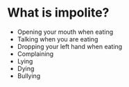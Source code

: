 # What is impolite?

- Opening your mouth when eating
- Talking when you are eating
- Dropping your left hand when eating
- Complaining
- Lying 
- Dying
- Bullying 
